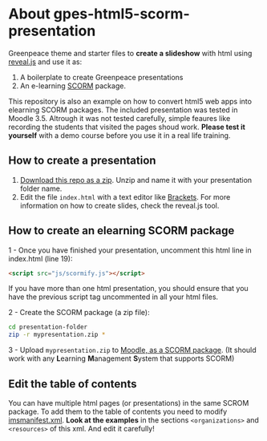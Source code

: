 # About gpes-html5-scorm-presentation

Greenpeace theme and starter files to **create a slideshow** with html using [reveal.js](https://revealjs.com/) and use it as:

1. A boilerplate to create Greenpeace presentations 
2. An e-learning [SCORM](https://en.wikipedia.org/wiki/Sharable_Content_Object_Reference_Model) package.

This repository is also an example on how to convert html5 web apps into elearning SCORM packages. The included presentation was tested in Moodle 3.5. Altrough it was not tested carefully, simple feaures like recording the students that visited the pages shoud work. **Please test it yourself** with a demo course before you use it in a real life training.

## How to create a presentation

1. [Download this repo as a zip](https://github.com/greenpeace/gpes-html5-scorm-presentation/archive/master.zip). Unzip and name it with your presentation folder name.
2. Edit the file `index.html` with a text editor like [Brackets](http://brackets.io/). For more information on how to create slides, check the reveal.js tool.

## How to create an elearning SCORM package

1 - Once you have finished your presentation, uncomment this html line in index.html (line 19):

```html
<script src="js/scormify.js"></script>
```

If you have more than one html presentation, you should ensure that you have the previous script tag uncommented in all your html files.

2 - Create the SCORM package (a zip file):

```bash
cd presentation-folder
zip -r mypresentation.zip *
```

3 - Upload `mypresentation.zip` to [Moodle, as a SCORM package](https://docs.moodle.org/36/en/SCORM_settings). (It should work with any **L**earning **M**anagement **S**ystem that supports SCORM)

## Edit the table of contents

You can have multiple html pages (or presentations) in the same SCROM package. To add them to the table of contents you need to modify [imsmanifest.xml](imsmanifest.xml). **Look at the examples** in the sections `<organizations>` and `<resources>` of this xml. And edit it carefully!
